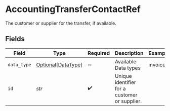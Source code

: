 # AccountingTransferContactRef

The customer or supplier for the transfer, if available.


## Fields

| Field                                                 | Type                                                  | Required                                              | Description                                           | Example                                               |
| ----------------------------------------------------- | ----------------------------------------------------- | ----------------------------------------------------- | ----------------------------------------------------- | ----------------------------------------------------- |
| `data_type`                                           | [Optional[DataType]](../../models/shared/datatype.md) | :heavy_minus_sign:                                    | Available Data types                                  | invoices                                              |
| `id`                                                  | *str*                                                 | :heavy_check_mark:                                    | Unique identifier for a customer or supplier.         |                                                       |
